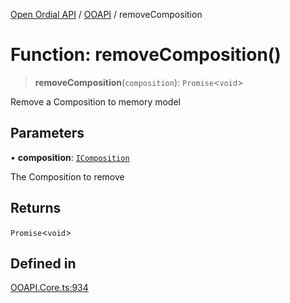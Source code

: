 [Open Ordial API](../../README.md) / [OOAPI](../README.md) / removeComposition

# Function: removeComposition()

> **removeComposition**(`composition`): `Promise`\<`void`\>

Remove a Composition to memory model

## Parameters

• **composition**: [`IComposition`](../interfaces/IComposition.md)

The Composition to remove

## Returns

`Promise`\<`void`\>

## Defined in

[OOAPI.Core.ts:934](https://github.com/sagaverse-io/SagaverseOrdinalAPI/blob/90d228bc8061a836e19a66b3b1e83f3192c2e482/src/OOAPI.Core.ts#L934)
